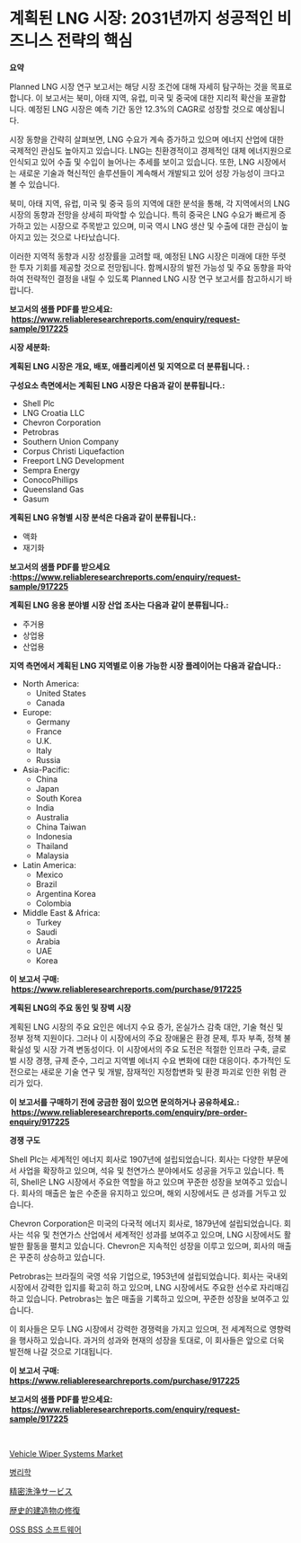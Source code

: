 <p><h1>계획된 LNG 시장: 2031년까지 성공적인 비즈니스 전략의 핵심</h1></p><p><strong>요약</strong></p>
<p><p>Planned LNG 시장 연구 보고서는 해당 시장 조건에 대해 자세히 탐구하는 것을 목표로 합니다. 이 보고서는 북미, 아태 지역, 유럽, 미국 및 중국에 대한 지리적 확산을 포괄합니다. 예정된 LNG 시장은 예측 기간 동안 12.3%의 CAGR로 성장할 것으로 예상됩니다. </p><p>시장 동향을 간략히 살펴보면, LNG 수요가 계속 증가하고 있으며 에너지 산업에 대한 국제적인 관심도 높아지고 있습니다. LNG는 친환경적이고 경제적인 대체 에너지원으로 인식되고 있어 수출 및 수입이 늘어나는 추세를 보이고 있습니다. 또한, LNG 시장에서는 새로운 기술과 혁신적인 솔루션들이 계속해서 개발되고 있어 성장 가능성이 크다고 볼 수 있습니다.</p><p>북미, 아태 지역, 유럽, 미국 및 중국 등의 지역에 대한 분석을 통해, 각 지역에서의 LNG 시장의 동향과 전망을 상세히 파악할 수 있습니다. 특히 중국은 LNG 수요가 빠르게 증가하고 있는 시장으로 주목받고 있으며, 미국 역시 LNG 생산 및 수출에 대한 관심이 높아지고 있는 것으로 나타났습니다.</p><p>이러한 지역적 동향과 시장 성장률을 고려할 때, 예정된 LNG 시장은 미래에 대한 뚜렷한 투자 기회를 제공할 것으로 전망됩니다. 함께시장의 발전 가능성 및 주요 동향을 파악하여 전략적인 결정을 내릴 수 있도록 Planned LNG 시장 연구 보고서를 참고하시기 바랍니다.</p></p>
<p><strong>보고서의 샘플 PDF를 받으세요: &nbsp;<a href="https://www.reliableresearchreports.com/enquiry/request-sample/917225">https://www.reliableresearchreports.com/enquiry/request-sample/917225</a></strong></p>
<p><strong>시장 세분화:</strong></p>
<p><strong> 계획된 LNG 시장은 개요, 배포, 애플리케이션 및 지역으로 더 분류됩니다. :</strong></p>
<p><strong>구성요소 측면에서는 계획된 LNG 시장은 다음과 같이 분류됩니다.:</strong></p>
<p><ul><li>Shell Plc</li><li>LNG Croatia LLC</li><li>Chevron Corporation</li><li>Petrobras</li><li>Southern Union Company</li><li>Corpus Christi Liquefaction</li><li>Freeport LNG Development</li><li>Sempra Energy</li><li>ConocoPhillips</li><li>Queensland Gas</li><li>Gasum</li></ul></p>
<p><strong> 계획된 LNG 유형별 시장 분석은 다음과 같이 분류됩니다.:</strong></p>
<p><ul><li>액화</li><li>재기화</li></ul></p>
<p><strong>보고서의 샘플 PDF를 받으세요 :<a href="https://www.reliableresearchreports.com/enquiry/request-sample/917225">https://www.reliableresearchreports.com/enquiry/request-sample/917225</a></strong></p>
<p><strong> 계획된 LNG 응용 분야별 시장 산업 조사는 다음과 같이 분류됩니다.:</strong></p>
<p><ul><li>주거용</li><li>상업용</li><li>산업용</li></ul></p>
<p><strong>지역 측면에서 계획된 LNG 지역별로 이용 가능한 시장 플레이어는 다음과 같습니다.:</strong></p>
<p><ul>
    <li>
        North America:
        <ul>
            <li>United States</li>
            <li>Canada</li>
        </ul>
    </li>
    <li>
        Europe:
        <ul>
            <li>Germany</li>
            <li>France</li>
            <li>U.K.</li>
            <li>Italy</li>
            <li>Russia</li>
        </ul>
    </li>
    <li>
        Asia-Pacific:
        <ul>
            <li>China</li>
            <li>Japan</li>
            <li>South Korea</li>
            <li>India</li>
            <li>Australia</li>
            <li>China Taiwan</li>
            <li>Indonesia</li>
            <li>Thailand</li>
            <li>Malaysia</li>
        </ul>
    </li>
    <li>
        Latin America:
        <ul>
            <li>Mexico</li>
            <li>Brazil</li>
            <li>Argentina Korea</li>
            <li>Colombia</li>
        </ul>
    </li>
    <li>
        Middle East & Africa:
        <ul>
            <li>Turkey</li>
            <li>Saudi</li>
            <li>Arabia</li>
            <li>UAE</li>
            <li>Korea</li>
        </ul>
    </li>
    </ul></p>
<p><strong>이 보고서 구매: &nbsp;<a href="https://www.reliableresearchreports.com/purchase/917225">https://www.reliableresearchreports.com/purchase/917225</a></strong></p>
<p><strong>계획된 LNG의 주요 동인 및 장벽 시장</strong></p>
<p><p>계획된 LNG 시장의 주요 요인은 에너지 수요 증가, 온실가스 감축 대안, 기술 혁신 및 정부 정책 지원이다. 그러나 이 시장에서의 주요 장애물은 환경 문제, 투자 부족, 정책 불확실성 및 시장 가격 변동성이다. 이 시장에서의 주요 도전은 적절한 인프라 구축, 글로벌 시장 경쟁, 규제 준수, 그리고 지역별 에너지 수요 변화에 대한 대응이다. 추가적인 도전으로는 새로운 기술 연구 및 개발, 잠재적인 지정합변화 및 환경 파괴로 인한 위험 관리가 있다.</p></p>
<p><strong>이 보고서를 구매하기 전에 궁금한 점이 있으면 문의하거나 공유하세요.: &nbsp;<a href="https://www.reliableresearchreports.com/enquiry/pre-order-enquiry/917225">https://www.reliableresearchreports.com/enquiry/pre-order-enquiry/917225</a></strong></p>
<p><strong>경쟁 구도</strong></p>
<p><p>Shell Plc는 세계적인 에너지 회사로 1907년에 설립되었습니다. 회사는 다양한 부문에서 사업을 확장하고 있으며, 석유 및 천연가스 분야에서도 성공을 거두고 있습니다. 특히, Shell은 LNG 시장에서 주요한 역할을 하고 있으며 꾸준한 성장을 보여주고 있습니다. 회사의 매출은 높은 수준을 유지하고 있으며, 해외 시장에서도 큰 성과를 거두고 있습니다.</p><p>Chevron Corporation은 미국의 다국적 에너지 회사로, 1879년에 설립되었습니다. 회사는 석유 및 천연가스 산업에서 세계적인 성과를 보여주고 있으며, LNG 시장에서도 활발한 활동을 펼치고 있습니다. Chevron은 지속적인 성장을 이루고 있으며, 회사의 매출은 꾸준히 상승하고 있습니다.</p><p>Petrobras는 브라질의 국영 석유 기업으로, 1953년에 설립되었습니다. 회사는 국내외 시장에서 강력한 입지를 확고히 하고 있으며, LNG 시장에서도 주요한 선수로 자리매김하고 있습니다. Petrobras는 높은 매출을 기록하고 있으며, 꾸준한 성장을 보여주고 있습니다.</p><p>이 회사들은 모두 LNG 시장에서 강력한 경쟁력을 가지고 있으며, 전 세계적으로 영향력을 행사하고 있습니다. 과거의 성과와 현재의 성장을 토대로, 이 회사들은 앞으로 더욱 발전해 나갈 것으로 기대됩니다.</p></p>
<p><strong>이 보고서 구매: &nbsp; <a href="https://www.reliableresearchreports.com/purchase/917225">https://www.reliableresearchreports.com/purchase/917225</a></strong></p>
<p><strong>보고서의 샘플 PDF를 받으세요: &nbsp;<a href="https://www.reliableresearchreports.com/enquiry/request-sample/917225">https://www.reliableresearchreports.com/enquiry/request-sample/917225</a></strong><strong></strong></p>
<p>&nbsp;</p>
<p><p><a href="https://github.com/globismark/Market-Research-Report-List-2/blob/main/vehicle-wiper-systems-market.md">Vehicle Wiper Systems Market</a></p><p><a href="https://github.com/vsap75a286l/Market-Research-Report-List-1/blob/main/2198616183259.md">병리학</a></p><p><a href="https://github.com/ppmazlotr77499/Market-Research-Report-List-1/blob/main/3111322183203.md">精密洗浄サービス</a></p><p><a href="https://github.com/joaejkdzgyljvo6/Market-Research-Report-List-1/blob/main/4080464183204.md">歴史的建造物の修復</a></p><p><a href="https://github.com/idcefvhkdut6/Market-Research-Report-List-1/blob/main/9036828183258.md">OSS BSS 소프트웨어</a></p></p>